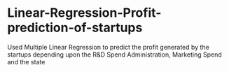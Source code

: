 # Linear-Regression-Profit-prediction-of-startups
Used Multiple Linear Regression to predict the profit generated by the startups depending upon the R&D Spend Administration, Marketing Spend and the state

